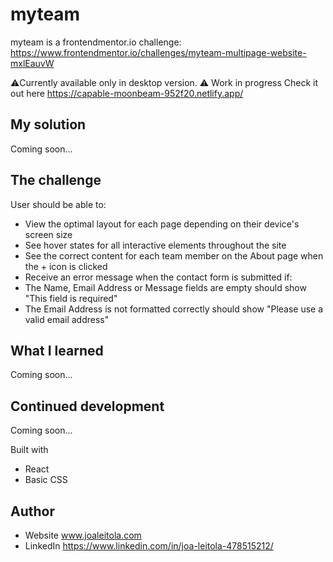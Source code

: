 # myteam

myteam is a frontendmentor.io challenge: https://www.frontendmentor.io/challenges/myteam-multipage-website-mxlEauvW

⚠️Currently available only in desktop version. ⚠️ Work in progress
Check it out here https://capable-moonbeam-952f20.netlify.app/

## My solution

Coming soon...

## The challenge

User should be able to:

-   View the optimal layout for each page depending on their device's screen size
-   See hover states for all interactive elements throughout the site
-   See the correct content for each team member on the About page when the + icon is clicked
-   Receive an error message when the contact form is submitted if:
-   The Name, Email Address or Message fields are empty should show "This field is required"
-   The Email Address is not formatted correctly should show "Please use a valid email address"

## What I learned

Coming soon...

## Continued development

Coming soon...

Built with

-   React
-   Basic CSS

## Author

-   Website www.joaleitola.com
-   LinkedIn https://www.linkedin.com/in/joa-leitola-478515212/
